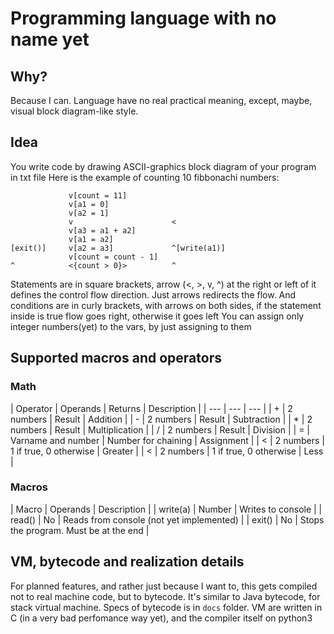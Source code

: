 # Programming language with no name yet
## Why?
Because I can. Language have no real practical meaning, except, maybe, visual block diagram-like style.

## Idea
You write code by drawing ASCII-graphics block diagram of your program in txt file
Here is the example of counting 10 fibbonachi numbers:
```
             v[count = 11]
             v[a1 = 0]
             v[a2 = 1]
             v                      <
             v[a3 = a1 + a2]
             v[a1 = a2]
[exit()]     v[a2 = a3]             ^[write(a1)]
             v[count = count - 1]
^            <{count > 0}>          ^
```

Statements are in square brackets, arrow (<, >, v, ^) at the right or left of it defines the control flow direction. Just arrows redirects the flow. And conditions are in curly brackets, with arrows on both sides, if the statement inside is true flow goes right, otherwise it goes left
You can assign only integer numbers(yet) to the vars, by just assigning to them

## Supported macros and operators
### Math

| Operator | Operands | Returns | Description |
| --- | --- | --- |
| + | 2 numbers | Result | Addition |
| - | 2 numbers | Result | Subtraction |
| * | 2 numbers | Result | Multiplication |
| / | 2 numbers | Result | Division |
| = | Varname and number | Number for chaining | Assignment |
| < | 2 numbers | 1 if true, 0 otherwise | Greater |
| < | 2 numbers | 1 if true, 0 otherwise | Less |

### Macros

| Macro | Operands | Description |
| write(a) | Number | Writes to console |
| read() | No | Reads from console (not yet implemented) |
| exit() | No | Stops the program. Must be at the end |

## VM, bytecode and realization details
For planned features, and rather just because I want to, this gets compiled not to real machine code, but to bytecode. It's similar to Java bytecode, for stack virtual machine. Specs of bytecode is in `docs` folder. VM are written in C (in a very bad perfomance way yet), and the compiler itself on python3
